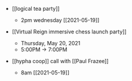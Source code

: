 - [[logical tea party]]
	- 2pm wednesday [[2021-05-19]]

- [[Virtual Reign immersive chess launch party]]
	- Thursday, May 20, 2021
	- 5:00PM → 7:00PM

- [[hypha coop]] call with [[Paul Frazee]]
	- 8am [[2021-05-19]]